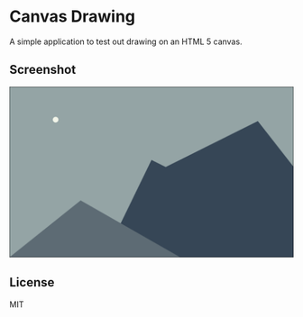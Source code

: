 # Canvas Drawing

A simple application to test out drawing on an HTML 5 canvas.

## Screenshot

![Screenshot of the canvas drawing](canvas-drawing-screenshot.png)

## License

MIT

